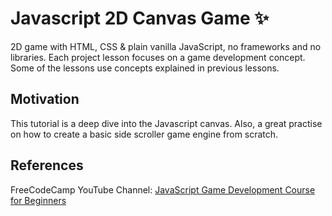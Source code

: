 # Javascript 2D Canvas Game ✨

2D game with HTML, CSS & plain vanilla JavaScript, no frameworks and no libraries. Each project lesson focuses on a game development concept. Some of the lessons use concepts explained in previous lessons.

## Motivation

This tutorial is a deep dive into the Javascript canvas. Also, a great practise on how to create a basic side scroller game engine from scratch.

## References

FreeCodeCamp YouTube Channel: [JavaScript Game Development Course for Beginners](https://www.youtube.com/watch?v=GFO_txvwK_c&ab_channel=freeCodeCamp.org)
